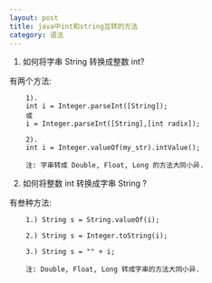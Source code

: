 ```yaml
---
layout: post
title: java中int和string互转的方法
category: 语法
---
```




1. 如何将字串 String 转换成整数 int? 

有两个方法:

		1). 
		int i = Integer.parseInt([String]); 
		或 
		i = Integer.parseInt([String],[int radix]);

		2). 
		int i = Integer.valueOf(my_str).intValue(); 

		注: 字串转成 Double, Float, Long 的方法大同小异. 

2. 如何将整数 int 转换成字串 String ? 

有叁种方法:

		1.) String s = String.valueOf(i);

		2.) String s = Integer.toString(i); 

		3.) String s = "" + i; 

		注: Double, Float, Long 转成字串的方法大同小异.
